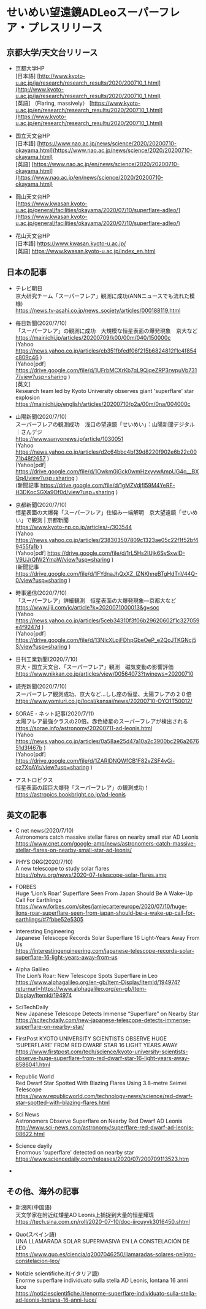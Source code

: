 # せいめい望遠鏡ADLeoスーパーフレア・プレスリリース

## 京都大学/天文台リリース
  
- 京都大学HP  
[日本語] [http://www.kyoto-u.ac.jp/ja/research/research_results/2020/200710_1.html](http://www.kyoto-u.ac.jp/ja/research/research_results/2020/200710_1.html)  
[英語] （Flaring, massively） [https://www.kyoto-u.ac.jp/en/research/research_results/2020/200710_1.html](https://www.kyoto-u.ac.jp/en/research/research_results/2020/200710_1.html)

- 国立天文台HP  
[日本語] [https://www.nao.ac.jp/news/science/2020/20200710-okayama.html](https://www.nao.ac.jp/news/science/2020/20200710-okayama.html)  
[英語] [https://www.nao.ac.jp/en/news/science/2020/20200710-okayama.html](https://www.nao.ac.jp/en/news/science/2020/20200710-okayama.html)

- 岡山天文台HP  
[https://www.kwasan.kyoto-u.ac.jp/general/facilities/okayama/2020/07/10/superflare-adleo/](https://www.kwasan.kyoto-u.ac.jp/general/facilities/okayama/2020/07/10/superflare-adleo/)

- 花山天文台HP  
[日本語] https://www.kwasan.kyoto-u.ac.jp/  
[英語] https://www.kwasan.kyoto-u.ac.jp/index_en.html

## 日本の記事

- テレビ朝日  
京大研究チーム「スーパーフレア」観測に成功(ANNニュースでも流れた模様)  
https://news.tv-asahi.co.jp/news_society/articles/000188119.html  

- 毎日新聞(2020/7/10)  
「スーパーフレア」の観測に成功　大規模な恒星表面の爆発現象　京大など  
https://mainichi.jp/articles/20200709/k00/00m/040/150000c  
(Yahoo https://news.yahoo.co.jp/articles/cb351fbfedf06f215b6824812f1c4f854c809c46 )  
(Yahoo[pdf] https://drive.google.com/file/d/1UFrbMCXrKb7qL9QjqeZRP3rwpuVb7317/view?usp=sharing )  
[英文]  
Research team led by Kyoto University observes giant 'superflare' star explosion  
https://mainichi.jp/english/articles/20200710/p2a/00m/0na/004000c  

- 山陽新聞(2020/7/10)  
スーパーフレアの観測成功　浅口の望遠鏡「せいめい」：山陽新聞デジタル｜さんデジ  
https://www.sanyonews.jp/article/1030051  
(Yahoo https://news.yahoo.co.jp/articles/d2c64bbc4bf39d8220f902e6b22c0071b48f2657 )  
(Yahoo[pdf] https://drive.google.com/file/d/1Owkm0jGck0wmHzxyywAmpUG4o__BXQq4/view?usp=sharing )  
(新聞記事 https://drive.google.com/file/d/1gMZVdjfI59M4YeRF-H3DKocSGXa9Of0d/view?usp=sharing )

- 京都新聞(2020/7/10)  
恒星表面の大爆発「スーパーフレア」仕組み一端解明　京大望遠鏡「せいめい」で観測 | 京都新聞  
https://www.kyoto-np.co.jp/articles/-/303544  
(Yahoo https://news.yahoo.co.jp/articles/238303507809c1323ae05c22f1f52bf49455fa1b )  
(Yahoo[pdf] https://drive.google.com/file/d/1rL5Hs2IUjk6SvSxwlD-V9UJrQIW2YmaW/view?usp=sharing )  
(新聞記事 https://drive.google.com/file/d/1FYdnaJhQxXZ_lZNKhneBTgHdTnV44Q-0/view?usp=sharing )

- 時事通信(2020/7/10)  
「スーパーフレア」詳細観測　恒星表面の大爆発現象―京都大など  
https://www.jiji.com/jc/article?k=2020071000013&g=soc  
(Yahoo https://news.yahoo.co.jp/articles/5ceb34310f3f06b29620602f1c327059e4f9247d )  
(Yahoo[pdf] https://drive.google.com/file/d/13NIcXLpjFDhpGbeOeP_e2QoJTKGNcj5S/view?usp=sharing )  

- 日刊工業新聞(2020/7/10)  
京大・国立天文台、「スーパーフレア」観測　磁気変動の影響評価  
https://www.nikkan.co.jp/articles/view/00564073?twinews=20200710

- 読売新聞(2020/7/10)  
スーパーフレア観測成功、京大など…しし座の恒星、太陽フレアの２０倍  
https://www.yomiuri.co.jp/local/kansai/news/20200710-OYO1T50012/

- SORAE・ネット記事(2020/7/11)  
太陽フレア最強クラスの20倍。赤色矮星のスーパーフレアが検出される  
https://sorae.info/astronomy/20200711-ad-leonis.html  
(Yahoo https://news.yahoo.co.jp/articles/0a58ae25d47a10a2c3900bc296a267651d3f467b )  
(Yahoo[pdf] https://drive.google.com/file/d/1ZARIDNQWfCB1F82vZSF4vGi-oz7XpAYs/view?usp=sharing )  

- アストロピクス   
恒星表面の超巨大爆発「スーパーフレア」の観測成功！  
https://astropics.bookbright.co.jp/ad-leonis


## 英文の記事
  
- C net news(2020/7/10)  
Astronomers catch massive stellar flares on nearby small star AD Leonis  
https://www.cnet.com/google-amp/news/astronomers-catch-massive-stellar-flares-on-nearby-small-star-ad-leonis/

- PHYS ORG(2020/7/10)  
A new telescope to study solar flares  
https://phys.org/news/2020-07-telescope-solar-flares.amp

- FORBES  
Huge ‘Lion’s Roar’ Superflare Seen From Japan Should Be A Wake-Up Call For Earthlings  
https://www.forbes.com/sites/jamiecartereurope/2020/07/10/huge-lions-roar-superflare-seen-from-japan-should-be-a-wake-up-call-for-earthlings/#7fbbe52e5305

- Interesting Engineering  
Japanese Telescope Records Solar Superflare 16 Light-Years Away From Us  
https://interestingengineering.com/japanese-telescope-records-solar-superflare-16-light-years-away-from-us

- Alpha Galileo  
The Lion’s Roar: New Telescope Spots Superflare in Leo  
https://www.alphagalileo.org/en-gb/Item-Display/ItemId/194974?returnurl=https://www.alphagalileo.org/en-gb/Item-Display/ItemId/194974

- SciTechDaily  
New Japanese Telescope Detects Immense “Superflare” on Nearby Star  
https://scitechdaily.com/new-japanese-telescope-detects-immense-superflare-on-nearby-star/  

- FirstPost
KYOTO UNIVERSITY SCIENTISTS OBSERVE HUGE ‘SUPERFLARE’ FROM RED DWARF STAR 16 LIGHT YEARS AWAY  
https://www.firstpost.com/tech/science/kyoto-university-scientists-observe-huge-superflare-from-red-dwarf-star-16-light-years-away-8586041.html

- Republic World  
Red Dwarf Star Spotted With Blazing Flares Using 3.8-metre Seimei Telescope  
https://www.republicworld.com/technology-news/science/red-dwarf-star-spotted-with-blazing-flares.html  

- Sci News  
Astronomers Observe Superflare on Nearby Red Dwarf AD Leonis  
http://www.sci-news.com/astronomy/superflare-red-dwarf-ad-leonis-08622.html

- Science dayily  
Enormous 'superflare' detected on nearby star  
https://www.sciencedaily.com/releases/2020/07/200709113523.htm

- 

## その他、海外の記事  

- 新浪网(中国語)  
天文学家在附近红矮星AD Leonis上捕捉到大量的恒星耀斑  
https://tech.sina.com.cn/roll/2020-07-10/doc-iircuyvk3016450.shtml

- Quo(スペイン語)   
UNA LLAMARADA SOLAR SUPERMASIVA EN LA CONSTELACIÓN DE LEO  
https://www.quo.es/ciencia/q2007046250/llamaradas-solares-peligro-constelacion-leo/

- Notizie scientifiche.it(イタリア語)  
Enorme superflare individuato sulla stella AD Leonis, lontana 16 anni luce  
https://notiziescientifiche.it/enorme-superflare-individuato-sulla-stella-ad-leonis-lontana-16-anni-luce/

